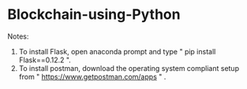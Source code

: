 # Blockchain-using-Python

Notes:
1) To install Flask, open anaconda prompt and type " pip install Flask==0.12.2 ".
2) To install postman, download the operating system compliant setup from " https://www.getpostman.com/apps " .
